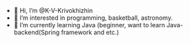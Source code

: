 - 👋 Hi, I’m @K-V-Krivokhizhin
- 👀 I’m interested in programming, basketball, astronomy.
- 🌱 I’m currently learning Java (beginner, want to learn Java-backend(Spring framework and etc.)

<!---
K-V-Krivokhizhin/K-V-Krivokhizhin is a ✨ special ✨ repository because its `README.md` (this file) appears on your GitHub profile.
You can click the Preview link to take a look at your changes.
--->
